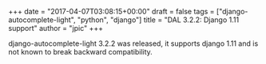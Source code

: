 +++
date = "2017-04-07T03:08:15+00:00"
draft = false
tags = ["django-autocomplete-light", "python", "django"]
title = "DAL 3.2.2: Django 1.11 support"
author = "jpic"
+++

django-autocomplete-light 3.2.2 was released, it supports django 1.11 and is not known to break backward compatibility.
